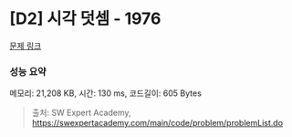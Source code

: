 # [D2] 시각 덧셈 - 1976 

[문제 링크](https://swexpertacademy.com/main/code/problem/problemDetail.do?contestProbId=AV5PttaaAZIDFAUq) 

### 성능 요약

메모리: 21,208 KB, 시간: 130 ms, 코드길이: 605 Bytes



> 출처: SW Expert Academy, https://swexpertacademy.com/main/code/problem/problemList.do
